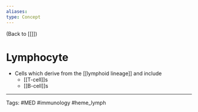 ```yaml
---
aliases: 
type: Concept
---
```


(Back to [[]])

# Lymphocyte

- Cells which derive from the [[lymphoid lineage]] and include
	- [[T-cell]]s
	- [[B-cell]]s

---
Tags: #MED #immunology #heme_lymph 